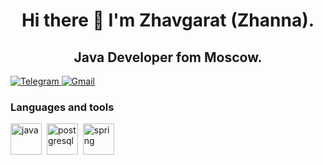 <!--### Hi there 👋 I'm Zhavgarat (Zhanna). 
### Java Developer fom Moscow
#### 🌱 I’m currently learning Java and SQL.
#### 📫 How to reach me: [email](mailto:zhavgaratk@gmail.com), [Telegram](https://t.me/umm_daniyal)


**Zhanna85/Zhanna85** is a ✨ _special_ ✨ repository because its `README.md` (this file) appears on your GitHub profile.

Here are some ideas to get you started:

- 🔭 I’m currently working on ...
- 🌱 I’m currently learning Java and SQL.
- 👯 I’m looking to collaborate on ...
- 🤔 I’m looking for help with ...
- 💬 Ask me about ...
- 📫 How to reach me: [email](mailto:zhavgaratk@gmail.com), [Telegram](https://t.me/umm_daniyal)
- 😄 Pronouns: ...
- ⚡ Fun fact: ...
-->

<div id="header" align="center">
  <h1>Hi there 👋 I'm Zhavgarat (Zhanna). </h1> 
  <h2>Java Developer fom Moscow.</h2>
</div>

<!--<div align="center">
  <a href="https://t.me/umm_daniyal">
    <img src="https://img.shields.io/badge/Telegram-blue?style=for-the-badge&logo=telegram&logoColor=white" alt="Telegram"/>
  </a>
  <a href="mailto:zhavgaratk@gmail.com">
    <img src="https://img.shields.io/badge/Gmail-gren?style=for-the-badge&logo=gmail&logoColor=white" alt="Gmail"/>
  </a>
</div>
-->
 <a href="https://t.me/umm_daniyal">
    <img src="https://img.shields.io/badge/Telegram-blue?style=for-the-badge&logo=telegram&logoColor=white" alt="Telegram"/>
  </a>
  <a href="mailto:zhavgaratk@gmail.com">
    <img src="https://img.shields.io/badge/Gmail-gren?style=for-the-badge&logo=gmail&logoColor=white" alt="Gmail"/>
  </a>
<div>
  <h3>Languages and tools</h2>
<img src="https://cdn.jsdelivr.net/gh/devicons/devicon/icons/java/java-original-wordmark.svg" title="java" width="50" height="50"/>&nbsp;
<img src="https://cdn.jsdelivr.net/gh/devicons/devicon/icons/postgresql/postgresql-original-wordmark.svg" title="postgresql" width="50" height="50"/>&nbsp;
<img src="https://cdn.jsdelivr.net/gh/devicons/devicon/icons/spring/spring-original-wordmark.svg" title="spring" width="50" height="50"/>
</div>
